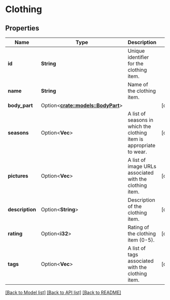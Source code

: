 # Clothing

## Properties

Name | Type | Description | Notes
------------ | ------------- | ------------- | -------------
**id** | **String** | Unique identifier for the clothing item. | 
**name** | **String** | Name of the clothing item. | 
**body_part** | Option<[**crate::models::BodyPart**](BodyPart.md)> |  | [optional]
**seasons** | Option<**Vec<i32>**> | A list of seasons in which the clothing item is appropriate to wear. | [optional]
**pictures** | Option<**Vec<String>**> | A list of image URLs associated with the clothing item. | [optional]
**description** | Option<**String**> | Description of the clothing item. | [optional]
**rating** | Option<**i32**> | Rating of the clothing item (0-5). | [optional]
**tags** | Option<**Vec<String>**> | A list of tags associated with the clothing item. | [optional]

[[Back to Model list]](../README.md#documentation-for-models) [[Back to API list]](../README.md#documentation-for-api-endpoints) [[Back to README]](../README.md)


